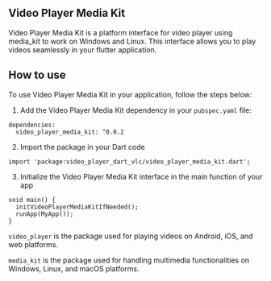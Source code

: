 ## Video Player Media Kit
Video Player Media Kit is a platform interface for video player using media_kit to work on Windows and Linux. This interface allows you to play videos seamlessly in your flutter application.
## How to use
To use Video Player Media Kit in your application, follow the steps below:

1. Add the Video Player Media Kit dependency in your `pubspec.yaml` file:

```
dependencies:
  video_player_media_kit: ^0.0.2
```

2.  Import the package in your Dart code
```
import 'package:video_player_dart_vlc/video_player_media_kit.dart';
```

3.  Initialize the Video Player Media Kit interface in the main function of your app

```
void main() {
  initVideoPlayerMediaKitIfNeeded();
  runApp(MyApp());
}
```


`video_player` is the package used for playing videos on Android, iOS, and web platforms.

`media_kit` is the package used for handling multimedia functionalities on Windows, Linux, and macOS platforms.

